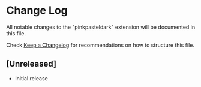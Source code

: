 # Change Log

All notable changes to the "pinkpasteldark" extension will be documented in this file.

Check [Keep a Changelog](http://keepachangelog.com/) for recommendations on how to structure this file.

## [Unreleased]

- Initial release
